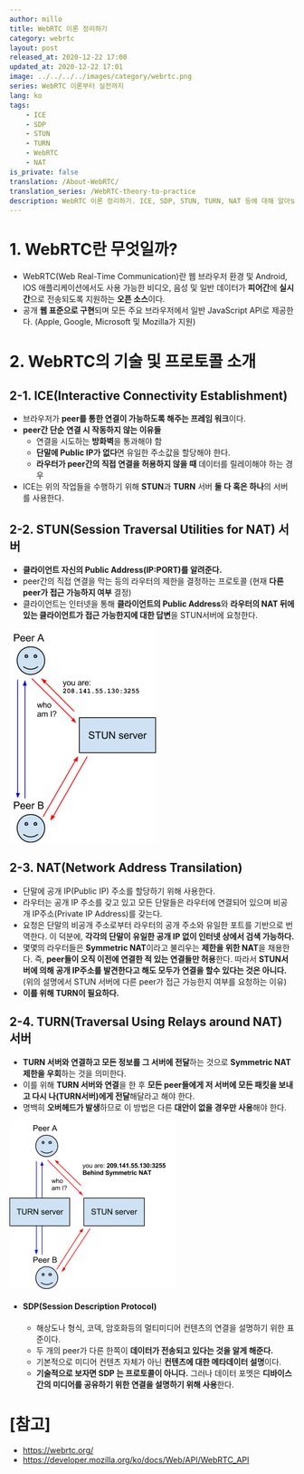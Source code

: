 ```yaml
---
author: millo
title: WebRTC 이론 정리하기
category: webrtc
layout: post
released_at: 2020-12-22 17:00
updated_at: 2020-12-22 17:01
image: ../../../../images/category/webrtc.png
series: WebRTC 이론부터 실전까지
lang: ko
tags:
    - ICE
    - SDP
    - STUN
    - TURN
    - WebRTC
    - NAT
is_private: false
translation: /About-WebRTC/
translation_series: /WebRTC-theory-to-practice
description: WebRTC 이론 정리하기. ICE, SDP, STUN, TURN, NAT 등에 대해 알아보자.
---
```


# 1. WebRTC란 무엇일까?

-   WebRTC(Web Real-Time Communication)란 웹 브라우저 환경 및 Android, IOS 애플리케이션에서도 사용 가능한 비디오, 음성 및 일반 데이터가 **피어간**에 **실시간**으로 전송되도록 지원하는 **오픈 소스**이다.
-   공개 **웹 표준으로 구현**되며 모든 주요 브라우저에서 일반 JavaScript API로 제공한다. (Apple, Google, Microsoft 및 Mozilla가 지원)

# 2. WebRTC의 기술 및 프로토콜 소개

## 2-1. ICE(Interactive Connectivity Establishment)

-   브라우저가 **peer를 통한 연결이 가능하도록 해주는 프레임 워크**이다.
-   **peer간 단순 연결 시 작동하지 않는 이유들**
    -   연결을 시도하는 **방화벽**을 통과해야 함
    -   **단말에 Public IP가 없다**면 유일한 주소값을 할당해야 한다.
    -   **라우터가 peer간의 직접 연결을 허용하지 않을 때** 데이터를 릴레이해야 하는 경우
-   ICE는 위의 작업들을 수행하기 위해 **STUN**과 **TURN** 서버 **둘 다 혹은 하나**의 서버를 사용한다.

## 2-2. STUN(Session Traversal Utilities for NAT) 서버

-   **클라이언트 자신의 Public Address(IP:PORT)를 알려준다.**
-   peer간의 직접 연결을 막는 등의 라우터의 제한을 결정하는 프로토콜 (현재 **다른 peer가 접근 가능하지 여부** 결정)
-   클라이언트는 인터넷을 통해 **클라이언트의 Public Address**와 **라우터의 NAT 뒤에 있는 클라이언트가 접근 가능한지에 대한 답변**을 STUN서버에 요청한다.

![](../../../../images/2020/12/webrtc-stun.png)

## 2-3. NAT(Network Address Transilation)

-   단말에 공개 IP(Public IP) 주소를 할당하기 위해 사용한다.
-   라우터는 공개 IP 주소를 갖고 있고 모든 단말들은 라우터에 연결되어 있으며 비공개 IP주소(Private IP Address)를 갖는다.
-   요청은 단말의 비공개 주소로부터 라우터의 공개 주소와 유일한 포트를 기반으로 번역한다. 이 덕분에, **각각의 단말이 유일한 공개 IP 없이 인터넷 상에서 검색 가능하다.**
-   몇몇의 라우터들은 **Symmetric NAT**이라고 불리우는 **제한을 위한 NAT**을 채용한다. 즉, **peer들이 오직 이전에 연결한 적 있는 연결들만 허용**한다. 따라서 **STUN서버에 의해 공개 IP주소를 발견한다고 해도 모두가 연결을 할수 있다는 것은 아니다.** (위의 설명에서 STUN 서버에 다른 peer가 접근 가능한지 여부를 요청하는 이유)
-   **이를 위해 TURN이 필요하다.**

## 2-4. TURN(Traversal Using Relays around NAT) 서버

-   **TURN 서버와 연결하고 모든 정보를 그 서버에 전달**하는 것으로 **Symmetric NAT 제한을 우회**하는 것을 의미한다.
-   이를 위해 **TURN 서버와 연결**을 한 후 **모든 peer들에게 저 서버에 모든 패킷을 보내고 다시 나(TURN서버)에게 전달**해달라고 해야 한다.
-   명백히 **오버헤드가 발생**하므로 이 방법은 다른 **대안이 없을 경우만 사용**해야 한다.

![](../../../../images/2020/12/webrtc-turn.png)

-   #### SDP(Session Description Protocol)
    -   해상도나 형식, 코덱, 암호화등의 멀티미디어 컨텐츠의 연결을 설명하기 위한 표준이다.
    -   두 개의 peer가 다른 한쪽이 **데이터가 전송되고 있다는 것을 알게 해준다.**
    -   기본적으로 미디어 컨텐츠 자체가 아닌 **컨텐츠에 대한 메타데이터 설명**이다.
    -   **기술적으로 보자면 SDP 는 프로토콜이 아니다.** 그러나 데이터 포멧은 **디바이스간의 미디어를 공유하기 위한 연결을 설명하기 위해 사용**한다.

# [참고]

-   https://webrtc.org/
-   https://developer.mozilla.org/ko/docs/Web/API/WebRTC_API
